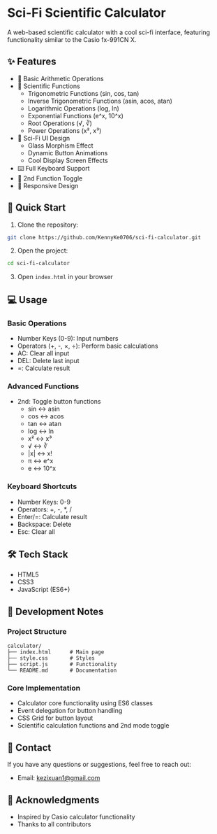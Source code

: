 # Sci-Fi Scientific Calculator


A web-based scientific calculator with a cool sci-fi interface, featuring functionality similar to the Casio fx-991CN X.

## ✨ Features

- 🎯 Basic Arithmetic Operations
- 🔢 Scientific Functions
  - Trigonometric Functions (sin, cos, tan)
  - Inverse Trigonometric Functions (asin, acos, atan)
  - Logarithmic Operations (log, ln)
  - Exponential Functions (e^x, 10^x)
  - Root Operations (√, ∛)
  - Power Operations (x², x³)
- 🎨 Sci-Fi UI Design
  - Glass Morphism Effect
  - Dynamic Button Animations
  - Cool Display Screen Effects
- ⌨️ Full Keyboard Support
- 🔄 2nd Function Toggle
- 📱 Responsive Design

## 🚀 Quick Start

1. Clone the repository:
```bash
git clone https://github.com/KennyKe0706/sci-fi-calculator.git
```

2. Open the project:
```bash
cd sci-fi-calculator
```

3. Open `index.html` in your browser

## 💻 Usage

### Basic Operations

- Number Keys (0-9): Input numbers
- Operators (+, -, ×, ÷): Perform basic calculations
- AC: Clear all input
- DEL: Delete last input
- =: Calculate result

### Advanced Functions

- 2nd: Toggle button functions
  - sin ↔ asin
  - cos ↔ acos
  - tan ↔ atan
  - log ↔ ln
  - x² ↔ x³
  - √ ↔ ∛
  - |x| ↔ x!
  - π ↔ e^x
  - e ↔ 10^x

### Keyboard Shortcuts

- Number Keys: 0-9
- Operators: +, -, *, /
- Enter/=: Calculate result
- Backspace: Delete
- Esc: Clear all

## 🛠️ Tech Stack

- HTML5
- CSS3
- JavaScript (ES6+)

## 📝 Development Notes

### Project Structure

```
calculator/
├── index.html      # Main page
├── style.css       # Styles
├── script.js       # Functionality
└── README.md       # Documentation
```

### Core Implementation

- Calculator core functionality using ES6 classes
- Event delegation for button handling
- CSS Grid for button layout
- Scientific calculation functions and 2nd mode toggle


## 📮 Contact

If you have any questions or suggestions, feel free to reach out:

- Email: kezixuan1@gmail.com

## 🙏 Acknowledgments

- Inspired by Casio calculator functionality
- Thanks to all contributors
